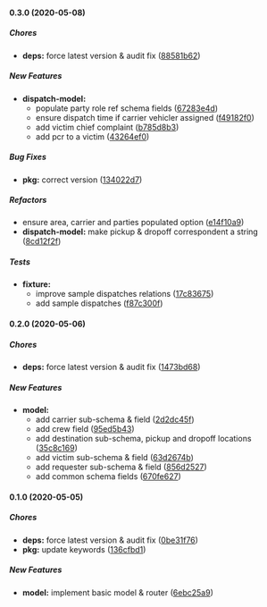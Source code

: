 #### 0.3.0 (2020-05-08)

##### Chores

* **deps:**  force latest version & audit fix ([88581b62](https://github.com/codetanzania/ewea-dispatch/commit/88581b6255e2a8f243dc8bf1137fbaf1d8f87f49))

##### New Features

* **dispatch-model:**
  *  populate party role ref schema fields ([67283e4d](https://github.com/codetanzania/ewea-dispatch/commit/67283e4d8edc96efa11ab24627ca79a37e3b93a4))
  *  ensure dispatch time if carrier vehicler assigned ([f49182f0](https://github.com/codetanzania/ewea-dispatch/commit/f49182f0be67396993cd3114c26f0b969b67d690))
  *  add victim chief complaint ([b785d8b3](https://github.com/codetanzania/ewea-dispatch/commit/b785d8b3f57223e26fb0de448828abed0b1dc1a0))
  *  add pcr to a victim ([43264ef0](https://github.com/codetanzania/ewea-dispatch/commit/43264ef0da04683f84a63d6bcb22427b8a97621f))

##### Bug Fixes

* **pkg:**  correct version ([134022d7](https://github.com/codetanzania/ewea-dispatch/commit/134022d70faadda3088092575e22691378648640))

##### Refactors

*  ensure area, carrier and parties populated option ([e14f10a9](https://github.com/codetanzania/ewea-dispatch/commit/e14f10a9e96a6614da214ad5bdbcb8391d26ee29))
* **dispatch-model:**  make pickup & dropoff correspondent a string ([8cd12f2f](https://github.com/codetanzania/ewea-dispatch/commit/8cd12f2f0d21e95b2d427f67d8e80ac20de2da67))

##### Tests

* **fixture:**
  *  improve sample dispatches relations ([17c83675](https://github.com/codetanzania/ewea-dispatch/commit/17c836757995d1f1291a9ca2fb30b73c6ffafd19))
  *  add sample dispatches ([f87c300f](https://github.com/codetanzania/ewea-dispatch/commit/f87c300f8833f90e6a5eac00fd16686d9cd1dba5))

#### 0.2.0 (2020-05-06)

##### Chores

* **deps:**  force latest version & audit fix ([1473bd68](https://github.com/codetanzania/ewea-dispatch/commit/1473bd68ebc687e408f3a690a1eaa053faf198d6))

##### New Features

* **model:**
  *  add carrier sub-schema & field ([2d2dc45f](https://github.com/codetanzania/ewea-dispatch/commit/2d2dc45f0e1cee3c1ec330eb7f5cad74bb5ceb6a))
  *  add crew field ([95ed5b43](https://github.com/codetanzania/ewea-dispatch/commit/95ed5b43df9248fad5f5f105fd1b620fda14e5f6))
  *  add destination sub-schema, pickup and dropoff locations ([35c8c169](https://github.com/codetanzania/ewea-dispatch/commit/35c8c16960dc3bce4558754d72267d178d4255b0))
  *  add victim sub-schema & field ([63d2674b](https://github.com/codetanzania/ewea-dispatch/commit/63d2674b0b10a2a4fb6f9fdf8202154555bca594))
  *  add requester sub-schema & field ([856d2527](https://github.com/codetanzania/ewea-dispatch/commit/856d25270cfe9ccec8ffde5bea9758f3a63e0f09))
  *  add common schema fields ([670fe627](https://github.com/codetanzania/ewea-dispatch/commit/670fe627405ce2105398f494f6397da04a2e7a12))

#### 0.1.0 (2020-05-05)

##### Chores

* **deps:**  force latest version & audit fix ([0be31f76](https://github.com/codetanzania/ewea-dispatch/commit/0be31f76f4d15a28a3101e98b2184e98ae43b9bc))
* **pkg:**  update keywords ([136cfbd1](https://github.com/codetanzania/ewea-dispatch/commit/136cfbd1c82b5bb013b6947a3c1b5ccb5c0ab260))

##### New Features

* **model:**  implement basic model & router ([6ebc25a9](https://github.com/codetanzania/ewea-dispatch/commit/6ebc25a9fd56d7afe2098b233cd9645a2b51388e))

